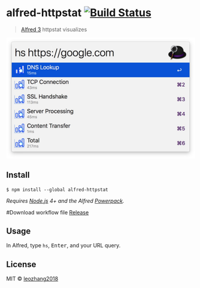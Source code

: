 # alfred-httpstat [![Build Status](https://travis-ci.org/leozhang2018/alfred-httpstat.svg?branch=master)](https://travis-ci.org/leozhang2018/alfred-httpstat)

> 

> [Alfred 3](https://www.alfredapp.com) httpstat visualizes 

<img src="screenshot.jpg" width="640"></img>

## Install

```
$ npm install --global alfred-httpstat
```

*Requires [Node.js](https://nodejs.org) 4+ and the Alfred [Powerpack](https://www.alfredapp.com/powerpack/).*

#Download workflow file
[Release](https://github.com/leozhang2018/alfred-httpstat/releases)

## Usage

In Alfred, type `hs`, <kbd>Enter</kbd>, and your URL query.


## License

MIT © [leozhang2018](http://code.leozhang2018.me)
